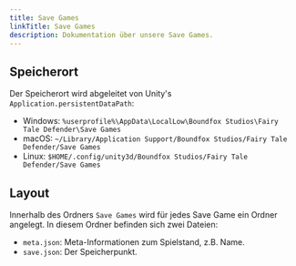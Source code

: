 ```yaml
---
title: Save Games
linkTitle: Save Games
description: Dokumentation über unsere Save Games.
---
```


## Speicherort

Der Speicherort wird abgeleitet von Unity's `Application.persistentDataPath`:

* Windows: `%userprofile%\AppData\LocalLow\Boundfox Studios\Fairy Tale Defender\Save Games`
* macOS: `~/Library/Application Support/Boundfox Studios/Fairy Tale Defender/Save Games`
* Linux: `$HOME/.config/unity3d/Boundfox Studios/Fairy Tale Defender/Save Games`

## Layout

Innerhalb des Ordners `Save Games` wird für jedes Save Game ein Ordner angelegt.
In diesem Ordner befinden sich zwei Dateien:

* `meta.json`: Meta-Informationen zum Spielstand, z.B. Name.
* `save.json`: Der Speicherpunkt.